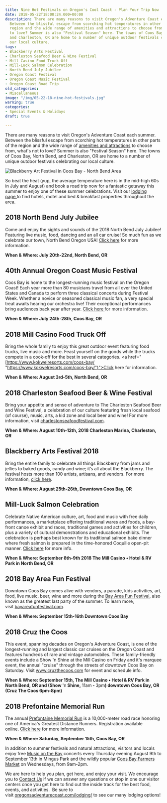 ```yaml
---
title: Nine Hot Festivals on Oregon's Cool Coast - Plan Your Trip Now
date: 2018-05-22T18:00:24.000+00:00
description: There are many reasons to visit Oregon's Adventure Coast each summer.
  Between the blissful escape from scorching hot temperatures in other parts of the
  region and the wide range of amenities and attractions to choose from, what's not
  to love? Summer is also "Festival Season" here. The towns of Coos Bay, North Bend,
  and Charleston, OR are home to a number of unique outdoor festivals celebrating
  our local culture.
tags:
- Blackberry Arts Festival
- Charleston Seafood Beer & Wine Festival
- Mill Casino Food Truck Off
- Mill-Luck Salmon Celebration
- North Bend July Jubilee
- Oregon Coast Festival
- Oregon Coast Music Festival
- Oregon Coast Road Trip
old_categories:
- Miscellaneous
image: "/img/05-22-18-nine-hot-festivals.jpg"
warning: true
categories:
- Special Events & Holidays
draft: true

---
```

There are many reasons to visit Oregon's Adventure Coast each summer. Between the blissful escape from scorching hot temperatures in other parts of the region and the wide range of <a href="/adventures/" target="_blank" rel="noopener noreferrer">amenities and attractions</a> to choose from, what's not to love? Summer is also "Festival Season" here. The towns of Coos Bay, North Bend, and Charleston, OR are home to a number of unique outdoor festivals celebrating our local culture.

![Blackberry Art Festival in Coos Bay - North Bend Area](/img/13895232_1109660902446875_8577135853830654053_n-674x506.jpg)

So beat the heat (yup, the average temperature here is in the mid-high 60s in July and August) and book a road trip now for a fantastic getaway this summer to enjoy one of these summer celebrations. Visit our <a href="/lodging/" target="_blank" rel="noopener noreferrer">lodging page </a>to find hotels, motel and bed & breakfast properties throughout the area.

<h2>2018 North Bend July Jubilee</h2>

Come and enjoy the sights and sounds of the 2018 North Bend July Jubilee! Featuring live music, food, dancing and an all car cruise! So much fun as we celebrate our town, North Bend Oregon USA! <a href="https://www.facebook.com/NBjulyjubilee/">Click here</a> for more information.

<strong>When & Where: July 20th-22nd, North Bend, OR</strong>

<h2>40th Annual Oregon Coast Music Festival</h2>

Coos Bay is home to the longest-running music festival on the Oregon Coast! Each year more than 80 musicians travel from all over the United States and Canada to perform three classical concerts during Festival Week. Whether a novice or seasoned classical music fan, a very special treat awaits hearing our orchestra live! Their exceptional performances bring audiences back year after year. <a href="http://www.oregoncoastmusic.org/" target="_blank" rel="noopener noreferrer" data-saferedirecturl="https://www.google.com/url?hl=en&q=http://www.oregoncoastmusic.org/&source=gmail&ust=1527080925500000&usg=AFQjCNEysIsOPOAnL2geTeTmkVAFSScdhw">Click here </a><span style="color: #333333;">for more information.</span>

<p style="text-align: left;"><strong>When & Where: <span class="aBn" tabindex="0" data-term="goog_1191474077"><span class="aQJ">July 24th-28th</span></span>, Coos Bay, OR</strong></p>

<h2>2018 Mill Casino Food Truck Off</h2>

Bring the whole family to enjoy this great outdoor event featuring food trucks, live music and more. Feast yourself on the goods while the trucks compete in a cook-off for the best in several categories. <a href="[https://www.kokwelresorts.com/coos-bay/ "https://www.kokwelresorts.com/coos-bay/")">Click here </a>for information.

<strong>When & Where: August 3rd-5th, North Bend, OR</strong>

<h2>2018 Charleston Seafood Beer & Wine Festival</h2>

Bring your appetite and sense of adventure to The Charleston Seafood Beer and Wine Festival, a celebration of our culture featuring fresh local seafood (of course), music, arts, a kid zone and local beer and wine! For more information, visit <a href="http://charlestonseafoodfestival.com" target="_blank" rel="noopener noreferrer">charlestonseafoodfestival.com</a>.

<strong>When & Where: August 10th-12th, 2018 Charleston Marina, Charleston, OR</strong>

<h2>Blackberry Arts Festival 2018</h2>

Bring the entire family to celebrate all things Blackberry from jams and jellies to baked goods, candy and wine; it’s all about the Blackberry. The festival hosts more than 100 artists, artisans, and vendors. For more information, <a href="https://blackberryartsfestival.com/" target="_blank" rel="noopener noreferrer">click here</a>.

<strong>When & Where: August 25th-26th, Downtown Coos Bay, OR</strong>

<h2>Mill-Luck Salmon Celebration</h2>

Celebrate Native American culture, art, food and music with free daily performances, a marketplace offering traditional wares and foods, a bay-front canoe exhibit and races, traditional games and activities for children, plus a variety of cultural demonstrations and educational exhibits. The celebration is perhaps best known for its traditional salmon bake dinner where fresh salmon is prepared in the time-honored Coquille open-pit manner. <a href="https://www.facebook.com/events/172026776795153/">Click here</a> for more info.

<strong>When & Where: September 8th-9th 2018 The Mill Casino • Hotel & RV Park in North Bend, OR</strong>

<h2>2018 Bay Area Fun Festival</h2>

Downtown Coos Bay comes alive with vendors, a parade, kids activities, art, food, live music, beer, wine and more during the <a href="http://bayareafunfestival.com/" target="_blank" rel="noopener noreferrer">Bay Area Fun Festival</a>, also known as the greatest last party of the summer. To learn more, visit <a href="http://bayareafunfestival.com/" target="_blank" rel="noopener noreferrer">bayareafunfestival.com</a>.

<strong>When & Where: September 15th-16th Downtown Coos Bay</strong>

<h2>2018 Cruz the Coos</h2>

This event, spanning decades on Oregon's Adventure Coast, is one of the longest-running and largest classic car cruises on the Oregon Coast and features hundreds of rare and vintage automobiles. These family-friendly events include a Show 'n Shine at the Mill Casino on Friday and it's marquee event, the annual "cruise" through the streets of downtown Coos Bay on Saturday. Visit <a href="https://cruzthecoos.com/" target="_blank" rel="noopener noreferrer">www.cruzthecoos.com</a> for event and schedule info.

<strong>When & Where: September 15th, The Mill Casino • Hotel & RV Park in North Bend, OR and (Show </strong>'n<strong> Shine, </strong>11am<strong> - </strong>3pm<strong>) downtown Coos Bay, OR (Cruz The Coos 6pm-8pm)</strong>

<h2>2018 Prefontaine Memorial Run</h2>

The annual <a href="https://www.prefontainerun.com/run-information/application.html" target="_blank" rel="noopener noreferrer">Prefontaine Memorial Run</a> is a 10,000-meter road race honoring one of America's Greatest Distance Runners. Registration available online. <a href="https://www.prefontainerun.com/run-information/application.html" target="_blank" rel="noopener noreferrer">Click here</a> for more information.

<strong>When & Where: Saturday, September 15th, Coos Bay, OR</strong>

In addition to summer festivals and natural attractions, visitors and locals enjoy free <a href="https://www.facebook.com/musiconthebay/">Music on the Bay</a> concerts every Thursday evening August 9th to September 13th in Mingus Park and the wildly popular <a href="http://coosbaydowntown.org/farmers-market/">Coos Bay Farmers Market</a> on Wednesdays, from 9am-2pm.

We are here to help you plan, get here, and enjoy your visit. We encourage you to <a href="/contact/" target="_blank" rel="noopener noreferrer">Contact Us</a> if we can answer any questions or stop in one our visitor centers once you get here to find out the inside track for the best food, events, and activities.  Be sure to visit <a href="/lodging/" target="_blank" rel="noopener noreferrer">oregonsadventurecoast.com/lodging/</a> to see our many lodging options!